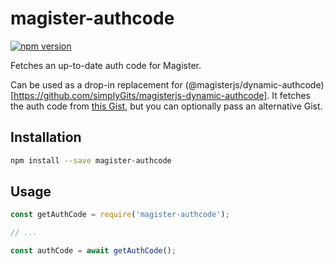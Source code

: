 # magister-authcode

[![npm version](https://badge.fury.io/js/magister-authcode.svg)](https://www.npmjs.com/package/magister-authcode)

Fetches an up-to-date auth code for Magister.

Can be used as a drop-in replacement for (@magisterjs/dynamic-authcode)[https://github.com/simplyGits/magisterjs-dynamic-authcode]. It fetches the auth code from [this Gist](https://gist.github.com/robbertkl/995a359d1c9641892e3de1ed9af18b15), but you can optionally pass an alternative Gist.

## Installation

```sh
npm install --save magister-authcode
```

## Usage

```js
const getAuthCode = require('magister-authcode');

// ...

const authCode = await getAuthCode();
```
